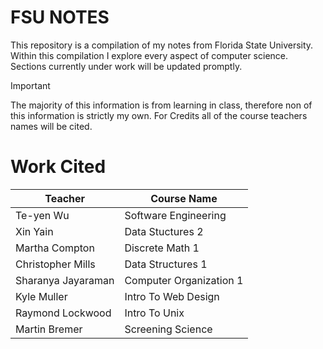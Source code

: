 # FSU NOTES 
This repository is a compilation of my notes from Florida State University. Within this compilation I explore every aspect of computer science. Sections currently under work will be updated promptly.


> [!IMPORTANT]
> The majority of this information is from learning in class, therefore non of this information is strictly my own. For Credits all of the course teachers names will be cited. 


# Work Cited
Teacher | Course Name
-|-
Te-yen Wu | Software Engineering
Xin Yain | Data Stuctures 2
Martha Compton | Discrete Math 1
Christopher Mills | Data Structures 1
Sharanya Jayaraman | Computer Organization 1
Kyle Muller | Intro To Web Design
Raymond Lockwood | Intro To Unix
Martin Bremer | Screening Science
